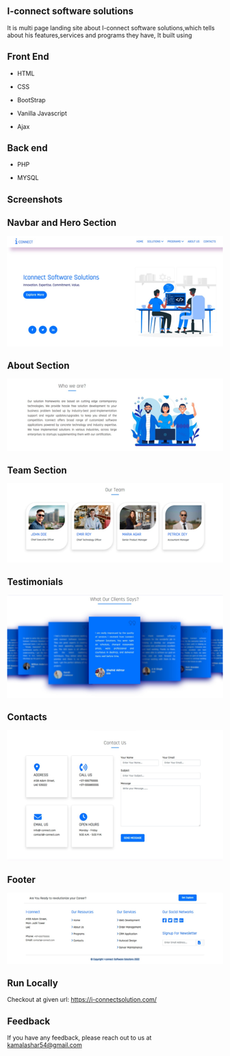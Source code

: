 
## I-connect software solutions
 
It is multi page landing site about I-connect software solutions,which tells about his features,services and programs they have, It built using 
 



## Front End 

- HTML

- CSS

- BootStrap

- Vanilla Javascript

- Ajax 

## Back end 

- PHP 

- MYSQL
## Screenshots


## Navbar and Hero Section
![Hero Section](https://github.com/Safat-kamal/Public-Docs/blob/master/Images/Web%20capture_14-4-2022_154431_i-connectsolution.com.jpeg?raw=true)

## About Section
![](https://github.com/Safat-kamal/Public-Docs/blob/master/Images/Web%20capture_14-4-2022_154519_i-connectsolution.com.jpeg?raw=true)

## Team Section
![](https://github.com/Safat-kamal/Public-Docs/blob/master/Images/Web%20capture_14-4-2022_154543_i-connectsolution.com.jpeg?raw=true)

## Testimonials
![](https://github.com/Safat-kamal/Public-Docs/blob/master/Images/Web%20capture_14-4-2022_15465_i-connectsolution.com.jpeg?raw=true)


## Contacts
![](https://github.com/Safat-kamal/Public-Docs/blob/master/Images/Web%20capture_14-4-2022_154623_i-connectsolution.com.jpeg?raw=true)

## Footer
![](https://github.com/Safat-kamal/Public-Docs/blob/master/Images/Web%20capture_14-4-2022_154640_i-connectsolution.com.jpeg?raw=true)


## Run Locally

Checkout at given url: https://i-connectsolution.com/


## Feedback

If you have any feedback, please reach out to us at kamalashar54@gmail.com

